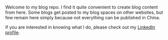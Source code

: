 Welcome to my blog repo. I find it quite convenient to create blog content from here. Some blogs get posted to my blog spaces on other websites, but few remain here simply because not everything can be published in China.

If you are interested in knowing what I do, please check out my [LinkedIn profile](https://cn.linkedin.com/in/martincai).
